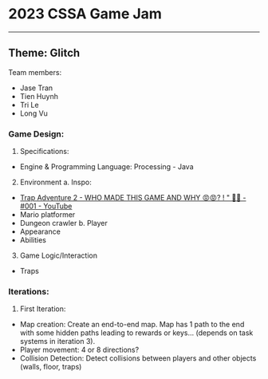 # 2023 CSSA Game Jam

---

## Theme: Glitch

Team members:

- Jase Tran
- Tien Huynh
- Tri Le
- Long Vu

### Game Design:

1. Specifications:

- Engine & Programming Language: Processing - Java

2. Environment
   a. Inspo:

- [Trap Adventure 2 - WHO MADE THIS GAME AND WHY 😡😡? ! " 🤰😡 - #001 - YouTube](https://www.youtube.com/watch?v=C1ObitoLwhM)
- Mario platformer
- Dungeon crawler
  b. Player
- Appearance
- Abilities

3. Game Logic/Interaction

- Traps

### Iterations:

1. First Iteration:

- Map creation: Create an end-to-end map. Map has 1 path to the end with some hidden paths leading to rewards or keys… (depends on task systems in iteration 3).
- Player movement: 4 or 8 directions?
- Collision Detection: Detect collisions between players and other objects (walls, floor, traps)
